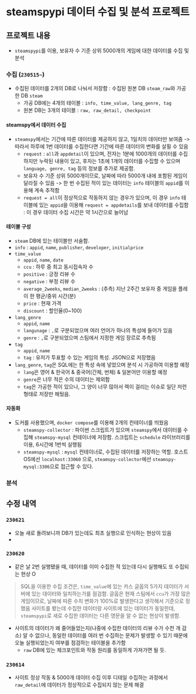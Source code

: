 # steamspypi 데이터 수집 및 분석 프로젝트

## 프로젝트 내용
- `steamspypi`를 이용, 보유자 수 기준 상위 5000개의 게임에 대한 데이터를 수집 및 분석

### 수집 (`230515~`)
- 수집된 데이터를 2개의 DB로 나눠서 저장함 : 수집된 원본 DB `steam_raw`와 가공한 DB `steam`
    - 가공 DB에는 4개의 테이블 : `info, time_value, lang_genre, tag` 
    - 원본 DB는 3개의 테이블 : `raw, raw_detail, checkpoint`

#### steamspy에서 데이터 수집
- `steamspy`에서는 기간에 따른 데이터를 제공하지 않고, 1일치의 데이터만 보여줌 -> 따라서 하루에 1번 데이터를 수집한다면 기간에 따른 데이터의 변화를 살필 수 있음
    - `request` : `all`과 `appdetail`이 있으며, 전자는 1분에 1000개의 데이터를 수집하지만 누락된 내용이 있고, 후자는 1초에 1개의 데이터를 수집할 수 있으며 `language, genre, tag` 등의 정보를 추가로 제공함.
    - 보유자 수 기준 상위 5000개이므로, 날짜에 따라 5000개 내에 포함된 게임이 달라질 수 있음 -> 한 번 수집된 적이 있는 데이터는 `info` 테이블의 `appid`를 이용해 계속 추적함
    - `request = all`이 정상적으로 작동하지 않는 경우가 있으며, 이 경우 `info` 테이블에 있는 `appid`을 이용해 `request = appdetails`를 보내 데이터를 수집함 : 이 경우 데이터 수집 시간은 약 1시간으로 늘어남

#### 테이블 구성
- `steam` DB에 있는 테이블만 서술함.
- `info` : `appid`, `name`, `publisher`, `developer`, `initialprice`
- `time_value`
  -  `appid`, `name`, `date`
  -  `ccu` : 하루 중 최고 동시접속자 수
  -  `positive` : 긍정 리뷰 수 
  -  `negative` : 부정 리뷰 수
  -  `average_2weeks`, `median_2weeks` : (추측) 지난 2주간 보유자 중 게임을 플레이 한 평균/중위 시간(분)
  -  `price` : 현재 가격
  -  `discount` : 할인율(0~100)
- `lang_genre`
  - `appid`, `name`
  - `langunage` : `,`로 구분되었으며 여러 언어가 하나의 특성에 들어가 있음
  - `genre` : `,`로 구분되었으며 스팀에서 지정한 게임 장르로 추측됨
- `tag`
  - `appid`, `name`
  - `tag` : 유저가 투표할 수 있는 게임의 특성. JSON으로 저장했음
- `lang_genre`, `tag`은 SQL에는 한 특성 속에 넣었으며 분석 시 가공하여 이용할 예정
  - `lang`은 영어 & 한국어 & 중국어(간체, 번체) & 일본어만 이용할 예정
  - `genre`은 너무 적은 수의 데이터는 제외함
  - `tag`은 가공한 적이 있으나, 그 양이 너무 많아서 렉이 걸리는 이슈로 일단 저런 형태로 저장만 해뒀음.

#### 자동화
- 도커를 사용했으며, `docker compose`를 이용해 2개의 컨테이너를 띄웠음
  - `steamspy-collector` : 파이썬 스크립트가 있으며 `steamspy`에서 데이터를 수집해 `steamspy-mysql` 컨테이너에 저장함. 스크립트는 `schedule` 라이브러리를 이용, 6시간에 1번씩 실행됨
  - `steamspy-mysql` : `mysql` 컨테이너로, 수집된 데이터를 저장하는 역할. 호스트 OS에선 `localhost:33060` 으로, `steamspy-collector`에선 `steamspy-mysql:3306`으로 접근할 수 있다.

### 분석


## 수정 내역

### `230621`
- 오늘 새로 돌려보니까 DB가 있는데도 최초 실행으로 인식하는 현상이 있음
-  

### `230620`
- 같은 날 2번 실행됐을 때, 데이터를 이미 수집한 적 있는데 다시 실행해도 또 수집되는 현상 O
> SQL을 이용한 수집 조건은, `time_value`에 있는 카스 글옵의 5가지 데이터가 서버에 있는 데이터와 일치하는가를 점검함. 글옵은 현재 스팀에서 `ccu`가 가장 많은 게임이므로, 날짜에 따른 수치 변화가 100%로 발생한다고 생각해서 기준으로 정했음
> 사이트를 봤는데 수집한 데이터랑 사이트에 있는 데이터가 동일한데, `steamspypi`로 새로 수집한 데이터는 다른 영문을 알 수 없는 현상이 발생함.
- 사이트의 데이터가 왜 줄어들었는지(나중에 수집한 데이터의 리뷰 수가 수천 개 감소) 알 수 없으나, 동일한 데이터를 여러 번 수집하는 문제가 발생할 수 있기 때문에 오늘 실행되었는지 여부를 점검하는 테이블을 추가함
  - `raw` DB에 있는 체크포인트와 작동 원리를 동일하게 가져가면 될 듯.

### `230614`
- 사이트 정상 작동 & 5000개 데이터 수집 이후 디테일 수집하는 과정에서 `raw_detail`에 데이터가 정상적으로 수집되지 않는 문제 해결

